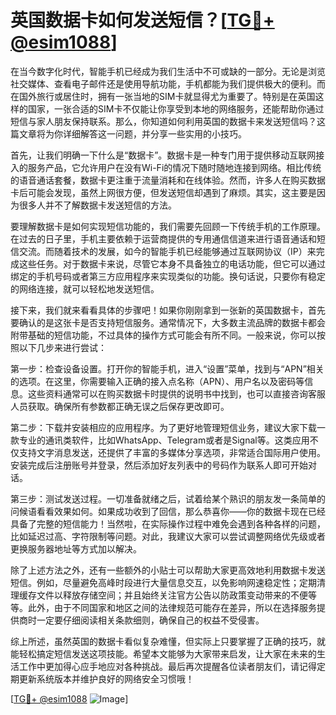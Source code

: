 # 英国数据卡如何发送短信？[[TG💪+ @esim1088](https://t.me/s/esim1088)]

在当今数字化时代，智能手机已经成为我们生活中不可或缺的一部分。无论是浏览社交媒体、查看电子邮件还是使用导航功能，手机都能为我们提供极大的便利。而在国外旅行或居住时，拥有一张当地的SIM卡就显得尤为重要了。特别是在英国这样的国家，一张合适的SIM卡不仅能让你享受到本地的网络服务，还能帮助你通过短信与家人朋友保持联系。那么，你知道如何利用英国的数据卡来发送短信吗？这篇文章将为你详细解答这一问题，并分享一些实用的小技巧。

首先，让我们明确一下什么是“数据卡”。数据卡是一种专门用于提供移动互联网接入的服务产品，它允许用户在没有Wi-Fi的情况下随时随地连接到网络。相比传统的语音通话套餐，数据卡更注重于流量消耗和在线体验。然而，许多人在购买数据卡后可能会发现，虽然上网很方便，但发送短信却遇到了麻烦。其实，这主要是因为很多人并不了解数据卡发送短信的方法。

要理解数据卡是如何实现短信功能的，我们需要先回顾一下传统手机的工作原理。在过去的日子里，手机主要依赖于运营商提供的专用通信信道来进行语音通话和短信交流。而随着技术的发展，如今的智能手机已经能够通过互联网协议（IP）来完成这些任务。对于数据卡来说，尽管它本身不具备独立的电话功能，但它可以通过绑定的手机号码或者第三方应用程序来实现类似的功能。换句话说，只要你有稳定的网络连接，就可以轻松地发送短信。

接下来，我们就来看看具体的步骤吧！如果你刚刚拿到一张新的英国数据卡，首先要确认的是这张卡是否支持短信服务。通常情况下，大多数主流品牌的数据卡都会附带基础的短信功能，不过具体的操作方式可能会有所不同。一般来说，你可以按照以下几步来进行尝试：

第一步：检查设备设置。打开你的智能手机，进入“设置”菜单，找到与“APN”相关的选项。在这里，你需要输入正确的接入点名称（APN）、用户名以及密码等信息。这些资料通常可以在购买数据卡时提供的说明书中找到，也可以直接咨询客服人员获取。确保所有参数都正确无误之后保存更改即可。

第二步：下载并安装相应的应用程序。为了更好地管理短信业务，建议大家下载一款专业的通讯类软件，比如WhatsApp、Telegram或者是Signal等。这类应用不仅支持文字消息发送，还提供了丰富的多媒体分享选项，非常适合国际用户使用。安装完成后注册账号并登录，然后添加好友列表中的号码作为联系人即可开始对话。

第三步：测试发送过程。一切准备就绪之后，试着给某个熟识的朋友发一条简单的问候语看看效果如何。如果成功收到了回信，那么恭喜你——你的数据卡现在已经具备了完整的短信能力！当然啦，在实际操作过程中难免会遇到各种各样的问题，比如延迟过高、字符限制等问题。对此，我建议大家可以尝试调整网络优先级或者更换服务器地址等方式加以解决。

除了上述方法之外，还有一些额外的小贴士可以帮助大家更高效地利用数据卡发送短信。例如，尽量避免高峰时段进行大量信息交互，以免影响网速稳定性；定期清理缓存文件以释放存储空间；并且始终关注官方公告以防政策变动带来的不便等等。此外，由于不同国家和地区之间的法律规范可能存在差异，所以在选择服务提供商时一定要仔细阅读相关条款细则，确保自己的权益不受侵害。

综上所述，虽然英国的数据卡看似复杂难懂，但实际上只要掌握了正确的技巧，就能轻松搞定短信发送这项技能。希望本文能够为大家带来启发，让大家在未来的生活工作中更加得心应手地应对各种挑战。最后再次提醒各位读者朋友们，请记得定期更新系统版本并维护良好的网络安全习惯哦！

[[TG💪+ @esim1088](https://t.me/s/esim1088) ![Image](https://i.postimg.cc/4NQfJmqS/Snipaste-2025-05-13-00-14-12.png)]